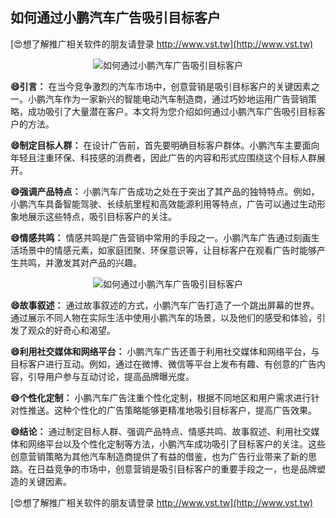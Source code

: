 ## **如何通过小鹏汽车广告吸引目标客户**

[😍想了解推广相关软件的朋友请登录 http://www.vst.tw](http://www.vst.tw)

 <center><img src="https://vst.tw/MP4/tuiguang/png/5.png" alt="如何通过小鹏汽车广告吸引目标客户"></center>

**😄引言：**
在当今竞争激烈的汽车市场中，创意营销是吸引目标客户的关键因素之一。小鹏汽车作为一家新兴的智能电动汽车制造商，通过巧妙地运用广告营销策略，成功吸引了大量潜在客户。本文将为您介绍如何通过小鹏汽车广告吸引目标客户的方法。

**😄制定目标人群：**
在设计广告前，首先要明确目标客户群体。小鹏汽车主要面向年轻且注重环保、科技感的消费者，因此广告的内容和形式应围绕这个目标人群展开。

**😄强调产品特点：**
小鹏汽车广告成功之处在于突出了其产品的独特特点。例如，小鹏汽车具备智能驾驶、长续航里程和高效能源利用等特点，广告可以通过生动形象地展示这些特点，吸引目标客户的关注。

**😄情感共鸣：**
情感共鸣是广告营销中常用的手段之一。小鹏汽车广告通过刻画生活场景中的情感元素，如家庭团聚、环保意识等，让目标客户在观看广告时能够产生共鸣，并激发其对产品的兴趣。

 <center><img src="https://vst.tw/MP4/tuiguang/png/0.png" alt="如何通过小鹏汽车广告吸引目标客户"></center>

**😄故事叙述：**
通过故事叙述的方式，小鹏汽车广告打造了一个跳出屏幕的世界。通过展示不同人物在实际生活中使用小鹏汽车的场景，以及他们的感受和体验，引发了观众的好奇心和渴望。

**😄利用社交媒体和网络平台：**
小鹏汽车广告还善于利用社交媒体和网络平台，与目标客户进行互动。例如，通过在微博、微信等平台上发布有趣、有创意的广告内容，引导用户参与互动讨论，提高品牌曝光度。

**😄个性化定制：**
小鹏汽车广告注重个性化定制，根据不同地区和用户需求进行针对性推送。这种个性化的广告策略能够更精准地吸引目标客户，提高广告效果。

**😄结论：**
通过制定目标人群、强调产品特点、情感共鸣、故事叙述、利用社交媒体和网络平台以及个性化定制等方法，小鹏汽车成功吸引了目标客户的关注。这些创意营销策略为其他汽车制造商提供了有益的借鉴，也为广告行业带来了新的思路。在日益竞争的市场中，创意营销是吸引目标客户的重要手段之一，也是品牌塑造的关键因素。

[😍想了解推广相关软件的朋友请登录 http://www.vst.tw](http://www.vst.tw)



